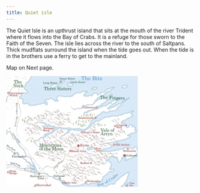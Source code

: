```yaml
---
title: Quiet isle
---
```


The Quiet Isle is an upthrust island that sits at the mouth of the river Trident where it flows into the Bay of Crabs. It is a refuge for those sworn to the Faith of the Seven. The isle lies across the river to the south of Saltpans. Thick mudflats surround the island when the tide goes out. When the tide is in the brothers use a ferry to get to the mainland.

Map on Next page.

![Image](images/000009.jpg)


